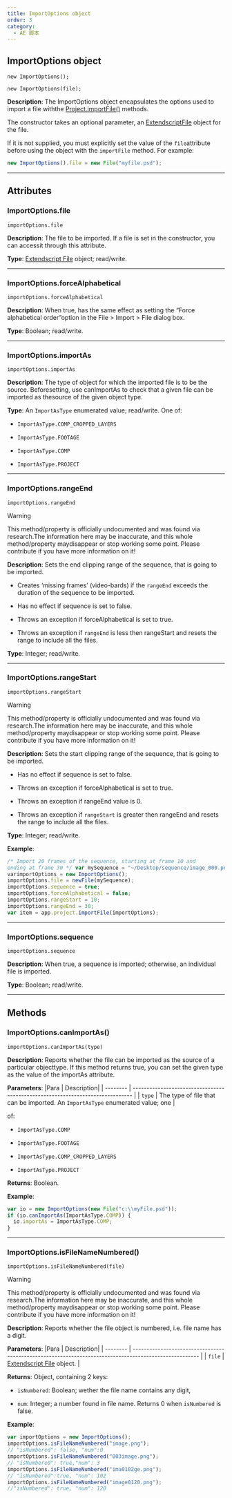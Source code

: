 ```yaml
---
title: ImportOptions object
order: 3
category:
  - AE 脚本
---
```


## ImportOptions object

`new ImportOptions();`

`new ImportOptions(file);`

**Description**: The ImportOptions object encapsulates the options used to import a file withthe [Project.importFile()](../general/project.html#project-importfile)
methods.

The constructor takes an optional parameter, an [ExtendscriptFile](https://extendscript.docsforadobe.dev/file-system-access/file-object.html) object for the file.

If it is not supplied, you must explicitly set the value of the `file`attribute before using the object with the `importFile` method. For example:

```javascript
new ImportOptions().file = new File("myfile.psd");
```

---

## Attributes

### ImportOptions.file

`importOptions.file`

**Description**: The file to be imported. If a file is set in the constructor, you can accessit through this attribute.

**Type**: [Extendscript File](https://extendscript.docsforadobe.dev/file-system-access/file-object.html) object; read/write.

---

### ImportOptions.forceAlphabetical

`importOptions.forceAlphabetical`

**Description**: When true, has the same effect as setting the “Force alphabetical order”option in the File > Import > File dialog box.

**Type**: Boolean; read/write.

---

### ImportOptions.importAs

`importOptions.importAs`

**Description**: The type of object for which the imported file is to be the source. Beforesetting, use canImportAs to check that a given file can be imported as thesource of the given object type.

**Type**: An `ImportAsType` enumerated value; read/write. One of:

- `ImportAsType.COMP_CROPPED_LAYERS`

- `ImportAsType.FOOTAGE`

- `ImportAsType.COMP`

- `ImportAsType.PROJECT`

---

### ImportOptions.rangeEnd

`importOptions.rangeEnd`

Warning

This method/property is officially undocumented and was found via research.The information here may be inaccurate, and this whole method/property maydisappear or stop working some point. Please contribute if you have more
information on it!

**Description**: Sets the end clipping range of the sequence, that is going to be imported.

- Creates ‘missing frames’ (video-bards) if the `rangeEnd` exceeds the duration of the sequence to be imported.

- Has no effect if sequence is set to false.

- Throws an exception if forceAlphabetical is set to true.

- Throws an exception if `rangeEnd` is less then rangeStart and resets the range to include all the files.

**Type**: Integer; read/write.

---

### ImportOptions.rangeStart

`importOptions.rangeStart`

Warning

This method/property is officially undocumented and was found via research.The information here may be inaccurate, and this whole method/property maydisappear or stop working some point. Please contribute if you have more
information on it!

**Description**: Sets the start clipping range of the sequence, that is going to be imported.

- Has no effect if sequence is set to false.

- Throws an exception if forceAlphabetical is set to true.

- Throws an exception if rangeEnd value is 0.

- Throws an exception if `rangeStart` is greater then rangeEnd and resets the range to include all the files.

**Type**: Integer; read/write.

**Example**:

```javascript
/* Import 20 frames of the sequence, starting at frame 10 and
ending at frame 30 */ var mySequence = "~/Desktop/sequence/image_000.png";
varimportOptions = new ImportOptions();
importOptions.file = newFile(mySequence);
importOptions.sequence = true;
importOptions.forceAlphabetical = false;
importOptions.rangeStart = 10;
importOptions.rangeEnd = 30;
var item = app.project.importFile(importOptions);
```

---

### ImportOptions.sequence

`importOptions.sequence`

**Description**: When true, a sequence is imported; otherwise, an individual file is imported.

**Type**: Boolean; read/write.

---

## Methods

### ImportOptions.canImportAs()

`importOptions.canImportAs(type)`

**Description**: Reports whether the file can be imported as the source of a particular objecttype. If this method returns true, you can set the given type as the value of
the importAs attribute.

**Parameters**:
|Para | Description|
| -------- | ------------------------------------------------------------------------------ |
| `type` | The type of file that can be imported. An `ImportAsType` enumerated value; one |

of:

- `ImportAsType.COMP`

- `ImportAsType.FOOTAGE`

- `ImportAsType.COMP_CROPPED_LAYERS`

- `ImportAsType.PROJECT`

**Returns**: Boolean.

**Example**:

```javascript
var io = new ImportOptions(new File("c:\\myFile.psd"));
if (io.canImportAs(ImportAsType.COMP)) {
  io.importAs = ImportAsType.COMP;
}
```

---

### ImportOptions.isFileNameNumbered()

`importOptions.isFileNameNumbered(file)`

Warning

This method/property is officially undocumented and was found via research.The information here may be inaccurate, and this whole method/property maydisappear or stop working some point. Please contribute if you have more
information on it!

**Description**: Reports whether the file object is numbered, i.e. file name has a digit.

**Parameters**:
|Para | Description|
| -------- | ------------------------------------------------------------------------------------------------------ |
| `file` | [Extendscript File](https://extendscript.docsforadobe.dev/file-system-access/file-object.html) object. |

**Returns**: Object, containing 2 keys:

- `isNumbered`: Boolean; wether the file name contains any digit,

- `num`: Integer; a number found in file name. Returns 0 when `isNumbered` is false.

**Example**:

```javascript
var importOptions = new ImportOptions();
importOptions.isFileNameNumbered("image.png");
// "isNumbered": false, "num":0
importOptions.isFileNameNumbered("003image.png");
// "isNumbered": true,"num": 3
importOptions.isFileNameNumbered("ima0102ge.png");
// "isNumbered":true, "num": 102
importOptions.isFileNameNumbered("image0120.png");
//"isNumbered": true, "num": 120
```
